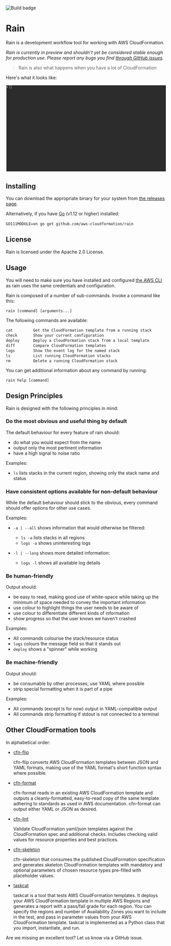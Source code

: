 ![Build badge](https://codebuild.eu-west-2.amazonaws.com/badges?uuid=eyJlbmNyeXB0ZWREYXRhIjoiVnhYMmtaSWhDa2Z4aGNUeXVralRXcGJudUVtOUk5YWhHRGN2VnVzVkkrWUFDRGNZamY2RDZHR0lxYUVkTmp1UCtVUG5oM2k5YWxBR1QrRnpCczhiZmh3PSIsIml2UGFyYW1ldGVyU3BlYyI6InZuekdoRlpPTDRRUlJHTjYiLCJtYXRlcmlhbFNldFNlcmlhbCI6MX0%3D&branch=master)

# Rain

Rain is a development workflow tool for working with AWS CloudFormation.

*Rain is currently in preview and shouldn't yet be considered stable enough for production use. Please report any bugs you find [through GitHub issues](https://github.com/aws-cloudformation/rain/issues).*

> Rain is also what happens when you have a lot of CloudFormation

Here's what it looks like:

![Make it Rain](./media/rain.gif)

## Installing

You can download the appropriate binary for your system from [the releases page](https://github.com/aws-cloudformation/rain/releases).

Alternatively, if you have [Go](https://golang.org) (v1.12 or higher) installed:

`GO111MODULE=on go get github.com/aws-cloudformation/rain`

## License

Rain is licensed under the Apache 2.0 License. 

## Usage

You will need to make sure you have installed and configured [the AWS CLI](https://docs.aws.amazon.com/cli/latest/userguide/cli-chap-welcome.html) as rain uses the same credentials and configuration.

Rain is composed of a number of sub-commands. Invoke a command like this:

```
rain [command] [arguments...]
```

The following commands are available:

```
cat         Get the CloudFormation template from a running stack
check       Show your current configuration
deploy      Deploy a CloudFormation stack from a local template
diff        Compare CloudFormation templates
logs        Show the event log for the named stack
ls          List running CloudFormation stacks
rm          Delete a running CloudFormation stack
```

You can get additional information about any command by running:

```
rain help [command]
```

## Design Principles

Rain is designed with the following principles in mind:

### Do the most obvious and useful thing by default

The default behaviour for every feature of rain should:
* do what you would expect from the name
* output only the most pertinent information
* have a high signal to noise ratio

Examples:

* `ls` lists stacks in the current region, showing only the stack name and status

### Have consistent options available for non-default behaviour

While the default behaviour should stick to the obvious, every command should offer options for other use cases.

Examples:

* `-a | --all` shows information that would otherwise be filtered:
    * `ls -a` lists stacks in all regions
    * `logs -a` shows uninteresting logs

* `-l | --long` shows more detailed information:
    * `logs -l` shows all available log details

### Be human-friendly

Output should:
* be easy to read, making good use of white-space while taking up the minimum of space needed to convey the important information
* use colour to highlight things the user needs to be aware of
* use colour to differentiate different kinds of information
* show progress so that the user knows we haven't crashed

Examples:

* All commands colourise the stack/resource status
* `logs` colours the message field so that it stands out
* `deploy` shows a "spinner" while working

### Be machine-friendly

Output should:
* be consumable by other processes; use YAML where possible
* strip special formatting when it is part of a pipe

Examples:

* All commands (except ls for now) output in YAML-compatible output
* All commands strip formatting if stdout is not connected to a terminal

## Other CloudFormation tools

In alphabetical order:

* [cfn-flip](https://github.com/awslabs/aws-cfn-template-flip)

    cfn-flip converts AWS CloudFormation templates between JSON and YAML formats, making use of the YAML format's short function syntax where possible.

* [cfn-format](https://github.com/awslabs/aws-cloudformation-template-formatter)

    cfn-format reads in an existing AWS CloudFormation template and outputs a cleanly-formatted, easy-to-read copy of the same template adhering to standards as used in AWS documentation. cfn-format can output either YAML or JSON as desired.

* [cfn-lint](https://github.com/aws-cloudformation/cfn-python-lint)

    Validate CloudFormation yaml/json templates against the CloudFormation spec and additional checks. Includes checking valid values for resource properties and best practices.

* [cfn-skeleton](https://github.com/awslabs/aws-cloudformation-template-builder)

    cfn-skeleton that consumes the published CloudFormation specification and generates skeleton CloudFormation templates with mandatory and optional parameters of chosen resource types pre-filled with placeholder values.

* [taskcat](https://github.com/aws-quickstart/taskcat)

    taskcat is a tool that tests AWS CloudFormation templates. It deploys your AWS CloudFormation template in multiple AWS Regions and generates a report with a pass/fail grade for each region. You can specify the regions and number of Availability Zones you want to include in the test, and pass in parameter values from your AWS CloudFormation template. taskcat is implemented as a Python class that you import, instantiate, and run.

Are we missing an excellent tool? Let us know via a GitHub issue.

